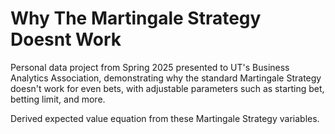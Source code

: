 # Why The Martingale Strategy Doesnt Work


Personal data project from Spring 2025 presented to UT's Business Analytics Association, demonstrating why the standard Martingale Strategy doesn't work for even bets, with adjustable parameters such as starting bet, betting limit, and more. 

Derived expected value equation from these Martingale Strategy variables. 
